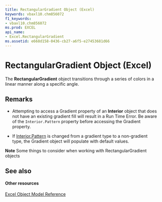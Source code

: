 ```yaml
---
title: RectangularGradient Object (Excel)
keywords: vbaxl10.chm856072
f1_keywords:
- vbaxl10.chm856072
ms.prod: EXCEL
api_name:
- Excel.RectangularGradient
ms.assetid: e668d158-0436-cb27-a6f5-e27453681d66
---
```



# RectangularGradient Object (Excel)

The  **RectangularGradient** object transitions through a series of colors in a linear manner along a specific angle.


## Remarks


- Attempting to access a Gradient property of an  **Interior** object that does not have an existing gradient fill will result in a Run Time Error. Be aware of the `Interior.Pattern` property before accessing the Gradient property.
    
- If [Interior.Pattern](interior-pattern-property-excel.md) is changed from a gradient type to a non-gradient type, the Gradient object will populate with default values.
    

 **Note**  Some things to consider when working with RectangularGradient objects


## See also


#### Other resources



[Excel Object Model Reference](http://msdn.microsoft.com/library/object-model-excel-vba-reference%28Office.15%29.aspx)

